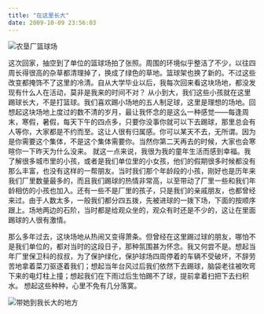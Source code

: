 ```yaml
---
title: "在这里长大"
date: 2009-10-09 23:56:03
---
```


![农垦厂篮球场](../../../images/2009/10/e5869ce59ea6e58e82e79083e59cba-small.jpg "农垦厂篮球场") 

这次回家，抽空到了单位的篮球场拍了张照。周围的环境似乎整洁了不少，以往四周长得很高的杂草都清理掉了，换成了绿色的草地。篮球架也换了新的。不过这些改变都掩饰不了这里的冷清。自从大学毕业以后，我每次回来看这块场地，都没发现有什么人在活动，莫非是我来的时间不对？ 从小到大，我们这些小孩就在这里踢球长大，不是打篮球。我们喜欢踢小场地的五人制足球，这里是理想的场地。回想起这块场地上度过的数不清的岁月，最让我怀念的是这么一种感觉——每逢周末，寒假，暑假，每天下午的四点多，只要你没事你就可以下去踢球，那里总会有人等你，大家都是不约而至。这让人很有归属感。你可以某天不去，无所谓。因为是你需要这个集体，不是这个集体需要你。当然你第二天再去的时候，大家也会寒暄你一下昨天为什么没来。 就这一点来说，我很为我的童年生活而感到幸福。我了解很多城市里的小孩，或者是我们单位里的小女孩，他们的假期很多时候都没有那么丰富，也没有这样的一帮朋友。当时我们那个年龄段的小孩，刚好也是历年来我们厂里数量最多的，而且我们踢球的热情非常高，以至带动了厂里一些和我们年龄相仿的小孩也加入。还有一些不是厂里的孩子，只是我们的亲戚朋友，也都曾经来过。由于人数太多，一般我们都分四五拨，先被进球的一拨下场，下面的按顺序跟上。场地两边的石阶，当时都是给观众坐的，观众有时还是不少的，这让在里面踢球的人很有激情。 

那么多年过去，这块场地从热闹又变得萧条。但曾经在这里踢过球的朋友，哪怕不是我们单位的，都对当时的这段日子，那种氛围甚为怀念。我又何尝不是。想起当年厂里保卫科的叔叔，为了保护绿化，保护球场四周停着的车辆不受破坏，不辞劳苦地拿着菜刀驱逐着我们；想起当年台风过后我们依然下去踢球，脑袋老往被吹弯下来的电灯柱上撞；想起我们在下雨过后生怕踢不了球，提前拿着扫把下去扫积水。 想起这些种种，心里不免有几分落寞。 

![带她到我长大的地方](../../../images/2009/10/e5869ce59ea6e58e82e79083e59cba-small2.jpg "晓禾在我童年时的球场") 